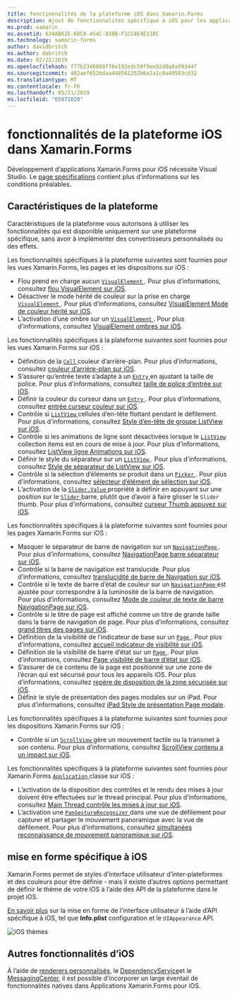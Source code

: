 ```yaml
---
title: fonctionnalités de la plateforme iOS dans Xamarin.Forms
description: Ajout de fonctionnalités spécifique à iOS pour les applications Xamarin.Forms.
ms.prod: xamarin
ms.assetid: 634AB62E-68C8-454C-838B-F1CC4E4E21BC
ms.technology: xamarin-forms
author: davidbritch
ms.author: dabritch
ms.date: 02/22/2019
ms.openlocfilehash: f77b2346808f78e182edc59f9ea92d0a8a99344f
ms.sourcegitcommit: 482aef652bdaa440561252b6a1a1c0a40583cd32
ms.translationtype: MT
ms.contentlocale: fr-FR
ms.lasthandoff: 05/21/2019
ms.locfileid: "65971020"
---
```

# <a name="ios-platform-features-in-xamarinforms"></a>fonctionnalités de la plateforme iOS dans Xamarin.Forms

Développement d’applications Xamarin.Forms pour iOS nécessite Visual Studio. Le [page spécifications](~/get-started/requirements.md) contient plus d’informations sur les conditions préalables.

## <a name="platform-specifics"></a>Caractéristiques de la plateforme

Caractéristiques de la plateforme vous autorisons à utiliser les fonctionnalités qui est disponible uniquement sur une plateforme spécifique, sans avoir à implémenter des convertisseurs personnalisés ou des effets.

Les fonctionnalités spécifiques à la plateforme suivantes sont fournies pour les vues Xamarin.Forms, les pages et les dispositions sur iOS :

- Flou prend en charge aucun [ `VisualElement` ](xref:Xamarin.Forms.VisualElement). Pour plus d’informations, consultez [flou VisualElement sur iOS](visualelement-blur.md).
- Désactiver le mode hérité de couleur sur la prise en charge [ `VisualElement` ](xref:Xamarin.Forms.VisualElement). Pour plus d’informations, consultez [VisualElement Mode de couleur hérité sur iOS](legacy-color-mode.md).
- L’activation d’une ombre sur un [ `VisualElement` ](xref:Xamarin.Forms.VisualElement). Pour plus d’informations, consultez [VisualElement ombres sur iOS](visualelement-drop-shadow.md).

Les fonctionnalités spécifiques à la plateforme suivantes sont fournies pour les vues Xamarin.Forms sur iOS :

- Définition de la [ `Cell` ](xref:Xamarin.Forms.Cell) couleur d’arrière-plan. Pour plus d’informations, consultez [couleur d’arrière-plan sur iOS](cell-background-color.md).
- S’assurer qu’entrée texte s’adapte à un [ `Entry` ](xref:Xamarin.Forms.Entry) en ajustant la taille de police. Pour plus d’informations, consultez [taille de police d’entrée sur iOS](entry-font-size.md).
- Définir la couleur du curseur dans un [ `Entry` ](xref:Xamarin.Forms.Entry). Pour plus d’informations, consultez [entrée curseur couleur sur iOS](entry-cursor-color.md).
- Contrôle si [ `ListView` ](xref:Xamarin.Forms.ListView) cellules d’en-tête flottant pendant le défilement. Pour plus d’informations, consultez [Style d’en-tête de groupe ListView sur iOS](listview-group-header-style.md).
- Contrôle si les animations de ligne sont désactivées lorsque le [ `ListView` ](xref:Xamarin.Forms.ListView) collection items est en cours de mise à jour. Pour plus d’informations, consultez [ListView ligne Animations sur iOS](listview-row-animations.md).
- Définir le style du séparateur sur un [ `ListView` ](xref:Xamarin.Forms.ListView). Pour plus d’informations, consultez [Style de séparateur de ListView sur iOS](listview-separator-style.md).
- Contrôle si la sélection d’éléments se produit dans un [ `Picker` ](xref:Xamarin.Forms.Picker). Pour plus d’informations, consultez [sélecteur d’élément de sélection sur iOS](picker-selection.md).
- L’activation de la [ `Slider.Value` ](xref:Xamarin.Forms.Slider.Value) propriété à définir en appuyant sur une position sur le [ `Slider` ](xref:Xamarin.Forms.Slider) barre, plutôt que d’avoir à faire glisser le `Slider` thumb. Pour plus d’informations, consultez [curseur Thumb appuyez sur iOS](slider-thumb.md).

Les fonctionnalités spécifiques à la plateforme suivantes sont fournies pour les pages Xamarin.Forms sur iOS :

- Masquer le séparateur de barre de navigation sur un [ `NavigationPage` ](xref:Xamarin.Forms.NavigationPage). Pour plus d’informations, consultez [NavigationPage barre séparateur sur iOS](navigation-bar-separator.md).
- Contrôle si la barre de navigation est translucide. Pour plus d’informations, consultez [translucidité de barre de Navigation sur iOS](navigation-bar-translucent.md).
- Contrôle si le texte de barre d’état de couleur sur un [ `NavigationPage` ](xref:Xamarin.Forms.NavigationPage) est ajustée pour correspondre à la luminosité de la barre de navigation. Pour plus d’informations, consultez [Mode de couleur de texte de barre NavigationPage sur iOS](status-bar-text-color.md).
- Contrôle si le titre de page est affiché comme un titre de grande taille dans la barre de navigation de page. Pour plus d’informations, consultez [grand titres des pages sur iOS](page-large-title.md).
- Définition de la visibilité de l’indicateur de base sur un [ `Page` ](xref:Xamarin.Forms.Page). Pour plus d’informations, consultez [accueil indicateur de visibilité sur iOS](page-home-indicator.md).
- Définition de la visibilité de barre d’état sur un [ `Page` ](xref:Xamarin.Forms.Page). Pour plus d’informations, consultez [Page visibilité de barre d’état sur iOS](page-status-bar-visibility.md).
- S’assurer de ce contenu de la page est positionné sur une zone de l’écran qui est sécurisé pour tous les appareils iOS. Pour plus d’informations, consultez [repère de disposition de la zone sécurisée sur iOS](page-safe-area-layout.md).
- Définir le style de présentation des pages modales sur un iPad. Pour plus d’informations, consultez [iPad Style de présentation Page modale](ipad-page-presentation-style.md).

Les fonctionnalités spécifiques à la plateforme suivantes sont fournies pour les dispositions Xamarin.Forms sur iOS :

- Contrôle si un [ `ScrollView` ](xref:Xamarin.Forms.ScrollView) gère un mouvement tactile ou la transmet à son contenu. Pour plus d’informations, consultez [ScrollView contenu a un impact sur iOS](scrollview-content-touches.md).

Les fonctionnalités spécifiques à la plateforme suivantes sont fournies pour Xamarin.Forms [ `Application` ](xref:Xamarin.Forms.Application) classe sur iOS :

- L’activation de la disposition des contrôles et le rendu des mises à jour doivent être effectuées sur le thread principal. Pour plus d’informations, consultez [Main Thread contrôle les mises à jour sur iOS](main-thread-updates-ui.md).
- L’activation une [ `PanGestureRecognizer` ](xref:Xamarin.Forms.PanGestureRecognizer) dans une vue de défilement pour capturer et partager le mouvement panoramique avec la vue de défilement. Pour plus d’informations, consultez [simultanées reconnaissance de mouvement panoramique sur iOS](application-pan-gesture.md).

## <a name="ios-specific-formatting"></a>mise en forme spécifique à iOS

Xamarin.Forms permet de styles d’interface utilisateur d’inter-plateformes et des couleurs pour être définie - mais il existe d’autres options permettant de définir le thème de votre iOS à l’aide des API de la plateforme dans le projet iOS.

[En savoir plus](formatting.md) sur la mise en forme de l’interface utilisateur à l’aide d’API spécifique à iOS, tel que **Info.plist** configuration et le `UIAppearance` API.

![](images/status-white-sml.png "iOS thèmes")

## <a name="other-ios-features"></a>Autres fonctionnalités d’iOS

À l’aide de [renderers personnalisés](~/xamarin-forms/app-fundamentals/custom-renderer/index.md), le [DependencyService](~/xamarin-forms/app-fundamentals/dependency-service/index.md)et le [MessagingCenter](~/xamarin-forms/app-fundamentals/messaging-center.md), il est possible d’incorporer un large éventail de fonctionnalités natives dans Applications Xamarin.Forms pour iOS.
